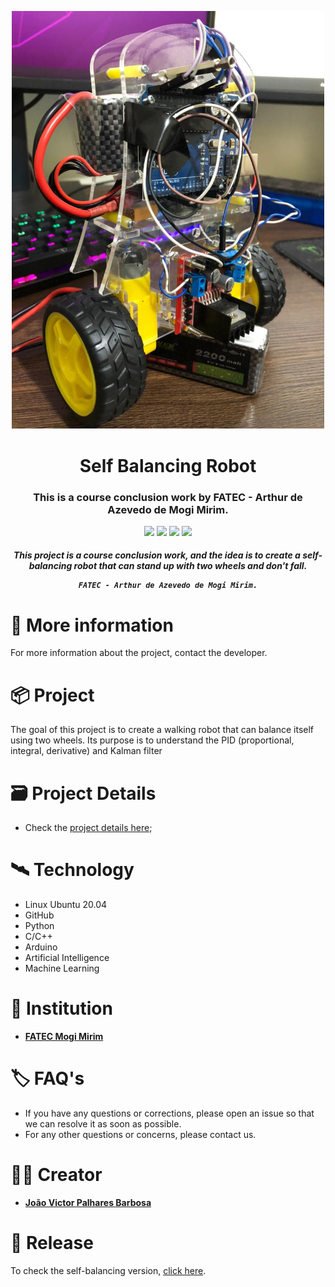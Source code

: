 <p align="center"><img src = "photos/self-balancing-01.jpeg" style="width:500px;"></p>

<h1 align="center">Self Balancing Robot</h1>

<h3 align="center">
This is a course conclusion work by FATEC - Arthur de Azevedo de Mogi Mirim.
</h3>

<p align="center">
<img src = https://img.shields.io/badge/Artificial_Intelligence-Technology-yellow>
<img src = https://img.shields.io/badge/Machine_Learning-Technology-yellow>
<img src = https://img.shields.io/badge/C/C++-Language%20-informational>
<img src = https://img.shields.io/badge/Python-Language%20-informational>
</p>

<h4 align="center">
  <i>
    This project is a course conclusion work, and the idea is to create a self-balancing robot that can stand up with two wheels and don't fall.

    FATEC - Arthur de Azevedo de Mogi Mirim.
  </i>
</h4>

# 💬 More information
For more information about the project, contact the developer.

# 📦 Project
The goal of this project is to create a walking robot that can balance itself using two wheels. Its purpose is to understand the PID (proportional, integral, derivative) and Kalman filter

# 🗃 Project Details
- Check the [project details here](DETAILS.md);

# 🛰 Technology
- Linux Ubuntu 20.04
- GitHub
- Python
- C/C++
- Arduino
- Artificial Intelligence
- Machine Learning

# 🎒 Institution

- <b>[FATEC Mogi Mirim](http://fatecmm.edu.br/)</b>

# 🏷 FAQ's

- If you have any questions or corrections, please open an issue so that we can resolve it as soon as possible.
- For any other questions or concerns, please contact us.

# 👨‍💻 Creator

- <b>[João Victor Palhares Barbosa](https://www.linkedin.com/in/vicpb/)</b>

# 🛒 Release

To check the self-balancing version, [click here](https://github.com/vicpb/self-balancing/releases).

